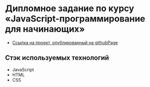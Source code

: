 # Дипломное задание по курсу «JavaScript-программирование для начинающих»

- [Cсылка на проект, опубликованный на githubPage](https://sergeyshb.github.io/js-cp-diploma/)


## Cтэк используемых технологий

- JavaScript
- HTML
- CSS
